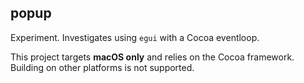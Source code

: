 ## popup

Experiment. Investigates using `egui` with a Cocoa eventloop.

This project targets **macOS only** and relies on the Cocoa framework.
Building on other platforms is not supported.
